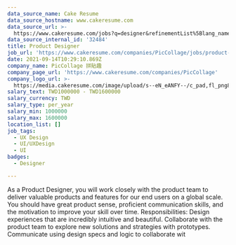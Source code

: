 ```yaml
---
data_source_name: Cake Resume
data_source_hostname: www.cakeresume.com
data_source_url: >-
  https://www.cakeresume.com/jobs?q=designer&refinementList%5Blang_name%5D%5B0%5D=English&refinementList%5Bsalary_type%5D=per_year
data_source_internal_id: '32484'
title: Product Designer
job_url: 'https://www.cakeresume.com/companies/PicCollage/jobs/product-designer'
date: 2021-09-14T10:29:10.869Z
company_name: PicCollage 拼貼趣
company_page_url: 'https://www.cakeresume.com/companies/PicCollage'
company_logo_url: >-
  https://media.cakeresume.com/image/upload/s--eN_eANFY--/c_pad,fl_png8,h_200,w_200/v1621493162/xqrmjh6pbfnn4asectnl.png
salary_text: TWD1000000 - TWD1600000
salary_currency: TWD
salary_type: per_year
salary_min: 1000000
salary_max: 1600000
location_list: []
job_tags:
  - UX Design
  - UI/UXDesign
  - UI
badges:
  - Designer

---
```


As a Product Designer, you will work closely with the product team to deliver valuable products and features for our end users on a global scale. You should have great product sense, proficient communication skills, and the motivation to improve your skill over time. Responsibilities: Design experiences that are incredibly intuitive and beautiful. Collaborate with the product team to explore new solutions and strategies with prototypes. Communicate using design specs and logic to collaborate wit